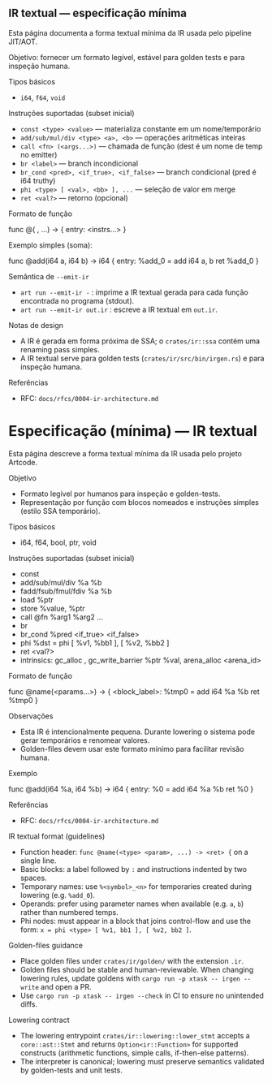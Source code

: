 ## IR textual — especificação mínima

Esta página documenta a forma textual mínima da IR usada pelo pipeline JIT/AOT.

Objetivo: fornecer um formato legível, estável para golden tests e para inspeção humana.

Tipos básicos
- `i64`, `f64`, `void`

Instruções suportadas (subset inicial)
- `const <type> <value>` — materializa constante em um nome/temporário
- `add/sub/mul/div <type> <a>, <b>` — operações aritméticas inteiras
- `call <fn> (<args...>)` — chamada de função (dest é um nome de temp no emitter)
- `br <label>` — branch incondicional
- `br_cond <pred>, <if_true>, <if_false>` — branch condicional (pred é i64 truthy)
- `phi <type> [ <val>, <bb> ], ...` — seleção de valor em merge
- `ret <val?>` — retorno (opcional)

Formato de função

func @<name>(<type> <param>, ...) -> <ret> {
  entry:
    <instrs...>
}

Exemplo simples (soma):

func @add(i64 a, i64 b) -> i64 {
  entry:
    %add_0 = add i64 a, b
    ret %add_0
}

Semântica de `--emit-ir`
- `art run --emit-ir -` : imprime a IR textual gerada para cada função encontrada no programa (stdout).
- `art run --emit-ir out.ir` : escreve a IR textual em `out.ir`.

Notas de design
- A IR é gerada em forma próxima de SSA; o `crates/ir::ssa` contém uma renaming pass simples.
- A IR textual serve para golden tests (`crates/ir/src/bin/irgen.rs`) e para inspeção humana.

Referências
- RFC: `docs/rfcs/0004-ir-architecture.md`
# Especificação (mínima) — IR textual

Esta página descreve a forma textual mínima da IR usada pelo projeto Artcode.

Objetivo
- Formato legível por humanos para inspeção e golden-tests.
- Representação por função com blocos nomeados e instruções simples (estilo SSA temporário).

Tipos básicos
- i64, f64, bool, ptr, void

Instruções suportadas (subset inicial)
- const <type> <value>
- add/sub/mul/div <type> %a %b
- fadd/fsub/fmul/fdiv <type> %a %b
- load <type> %ptr
- store <type> %value, %ptr
- call @fn %arg1 %arg2 ...
- br <label>
- br_cond %pred <if_true> <if_false>
- phi <type> %dst = phi [ %v1, %bb1 ], [ %v2, %bb2 ]
- ret <val?>
- intrinsics: gc_alloc <bytes>, gc_write_barrier %ptr %val, arena_alloc <arena_id> <bytes>

Formato de função

func @name(<params...>) -> <ret-type> {
  <block_label>:
    %tmp0 = add i64 %a %b
    ret %tmp0
}

Observações
- Esta IR é intencionalmente pequena. Durante lowering o sistema pode gerar temporários e renomear valores.
- Golden-files devem usar este formato mínimo para facilitar revisão humana.

Exemplo

func @add(i64 %a, i64 %b) -> i64 {
entry:
  %0 = add i64 %a %b
  ret %0
}

Referências
- RFC: `docs/rfcs/0004-ir-architecture.md`

IR textual format (guidelines)

- Function header: `func @name(<type> <param>, ...) -> <ret> {` on a single line.
- Basic blocks: a label followed by `:` and instructions indented by two spaces.
- Temporary names: use `%<symbol>_<n>` for temporaries created during lowering (e.g. `%add_0`).
- Operands: prefer using parameter names when available (e.g. `a`, `b`) rather than numbered temps.
- Phi nodes: must appear in a block that joins control-flow and use the form: `x = phi <type> [ %v1, bb1 ], [ %v2, bb2 ]`.

Golden-files guidance

- Place golden files under `crates/ir/golden/` with the extension `.ir`.
- Golden files should be stable and human-reviewable. When changing lowering rules, update goldens with `cargo run -p xtask -- irgen --write` and open a PR.
- Use `cargo run -p xtask -- irgen --check` in CI to ensure no unintended diffs.

Lowering contract

- The lowering entrypoint `crates/ir::lowering::lower_stmt` accepts a `core::ast::Stmt` and returns `Option<ir::Function>` for supported constructs (arithmetic functions, simple calls, if-then-else patterns).
- The interpreter is canonical; lowering must preserve semantics validated by golden-tests and unit tests.
